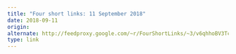 ```yaml
---
title: "Four short links: 11 September 2018"
date: 2018-09-11
origin: 
alternate: http://feedproxy.google.com/~r/FourShortLinks/~3/v6qhhoBV3Tc/four-short-links-11-september-2018
type: link
---
```


